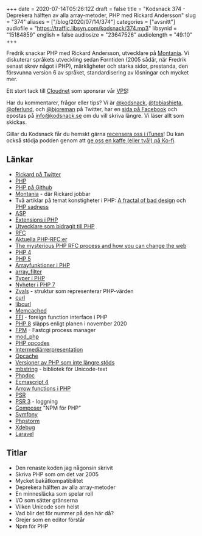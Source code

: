 +++
date = 2020-07-14T05:26:12Z
draft = false
title = "Kodsnack 374 - Deprekera hälften av alla array-metoder, PHP med Rickard Andersson"
slug = "374"
aliases = ["/blog/2020/07/14/374"]
categories = ["avsnitt"]
audiofile = "https://traffic.libsyn.com/kodsnack/374.mp3"
libsynid = "15184859"
english = false
audiosize = "23647526"
audiolength = "49:10" 
+++

Fredrik snackar PHP med Rickard Andersson, utvecklare på [Montania](https://www.montania.se/). Vi diskuterar språkets utveckling sedan Forntiden (2005 sådär, när Fredrik senast skrev något i PHP), märkligheter och starka sidor, prestanda, den försvunna version 6 av språket, standardisering av lösningar och mycket mer.

Ett stort tack till [Cloudnet](http://www.cloudnet.se) som sponsrar vår [VPS](http://en.wikipedia.org/wiki/Virtual_private_server)!

Har du kommentarer, frågor eller tips? Vi är [@kodsnack](https://www.twitter.com/kodsnack), [@tobiashieta](https://www.twitter.com/tobiashieta), [@oferlund](https://www.twitter.com/oferlund), och [@bjoreman](https://www.twitter.com/bjoreman) på Twitter, har en [sida på Facebook](https://www.facebook.com/kodsnack) och epostas på [info@kodsnack.se](mailto:info@kodsnack.se) om du vill skriva längre. Vi läser allt som skickas.

Gillar du Kodsnack får du hemskt gärna [recensera oss i iTunes](http://itunes.apple.com/se/podcast/kodsnack/id561631498?l=en)! Du kan också stödja podden genom att <a href="https://ko-fi.com/kodsnack" rel="payment">ge oss en kaffe (eller två!) på Ko-fi</a>.

## Länkar ##
* [Rickard på Twitter](https://twitter.com/rickard2)
* [PHP](https://en.wikipedia.org/wiki/PHP)
* [PHP på Github](https://github.com/php/php-src)
* [Montania](https://www.montania.se/) - där Rickard jobbar
* Två artiklar på temat konstigheter i PHP: [A fractal of bad design](https://eev.ee/blog/2012/04/09/php-a-fractal-of-bad-design/) och [PHP sadness](http://phpsadness.com/)
* [ASP](https://en.wikipedia.org/wiki/Active_Server_Pages)
* [Extensions i PHP](https://www.zend.com/blog/php-development-using-php-extensions)
* [Utvecklare som bidragit till  PHP](https://www.php.net/credits.php)
* [RFC](https://en.wikipedia.org/wiki/Request_for_Comments)
* [Aktuella PHP-RFC:er](https://wiki.php.net/RFC)
* [The mysterious PHP RFC process and how you can change the web](https://blogs.oracle.com/opal/the-mysterious-php-rfc-process-and-how-you-can-change-the-web)
* [PHP 4](https://en.wikipedia.org/wiki/PHP#PHP_3_and_4)
* [PHP 5](https://en.wikipedia.org/wiki/PHP#PHP_5)
* [Arrayfunktioner i PHP](https://www.php.net/manual/en/ref.array.php)
* [array_filter](https://www.php.net/manual/en/function.array-filter.php)
* [Typer i PHP](https://www.php.net/manual/en/language.types.php)
* [Nyheter i PHP 7](https://www.php.net/manual/en/migration70.new-features.php)
* [Zvals](http://www.phpinternalsbook.com/php5/zvals.html) - struktur som representerar PHP-värden
* [curl](https://curl.haxx.se/)
* [libcurl](https://curl.haxx.se/libcurl/)
* [Memcached](https://en.wikipedia.org/wiki/Memcached)
* [FFI](https://www.php.net/manual/en/class.ffi.php) - foreign function interface i PHP
* [PHP 8](https://stitcher.io/blog/new-in-php-8) släpps enligt planen i november 2020
* [FPM](https://www.php.net/manual/en/install.fpm.php) - Fastcgi process manager
* [mod_php](https://www.php.net/manual/en/security.apache.php)
* [PHP opcodes](https://www.php.net/manual/en/internals2.opcodes.list.php)
* [Intermediärrerpresentation](https://en.wikipedia.org/wiki/Intermediate_representation)
* [Opcache](https://www.php.net/manual/en/book.opcache.php)
* [Versioner av PHP som inte längre stöds](https://www.php.net/eol.php)
* [mbstring](https://www.php.net/manual/en/book.mbstring.php) - bibliotek för Unicode-text
* [Phpdoc](https://en.wikipedia.org/wiki/PHPDoc)
* [Ecmascript 4](https://en.wikipedia.org/wiki/ECMAScript#4th_Edition_%28abandoned%29)
* [Arrow functions i PHP](https://www.php.net/manual/en/functions.arrow.php)
* [PSR](https://www.php-fig.org/psr/)
* [PSR 3](https://www.php-fig.org/psr/psr-3/) - loggning
* [Composer](https://getcomposer.org/) "NPM för PHP"
* [Symfony](https://symfony.com/)
* [Phpstorm](https://www.jetbrains.com/phpstorm/)
* [Xdebug](https://xdebug.org/)
* [Laravel](https://laravel.com/)

## Titlar ##
* Den renaste koden jag någonsin skrivit
* Skriva PHP som om det var 2005
* Mycket bakåtkompatibilitet
* Deprekera hälften av alla array-metoder
* En minnesläcka som spelar roll
* I/O som sätter gränserna
* Vilken Unicode som helst
* Vad blir det för nummer på den här då?
* Grejer som en editor förstår
* Npm för PHP